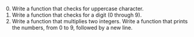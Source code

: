 0. Write a function that checks for uppercase character.
1. Write a function that checks for a digit (0 through 9).
2. Write a function that multiplies two integers.
Write a function that prints the numbers, from 0 to 9, followed by a new line.

